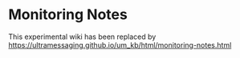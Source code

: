 # Monitoring Notes

This experimental wiki has been replaced by https://ultramessaging.github.io/um_kb/html/monitoring-notes.html
